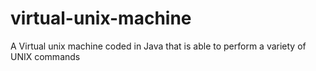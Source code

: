 # virtual-unix-machine
A Virtual unix machine coded in Java that is able to perform a variety of UNIX commands
